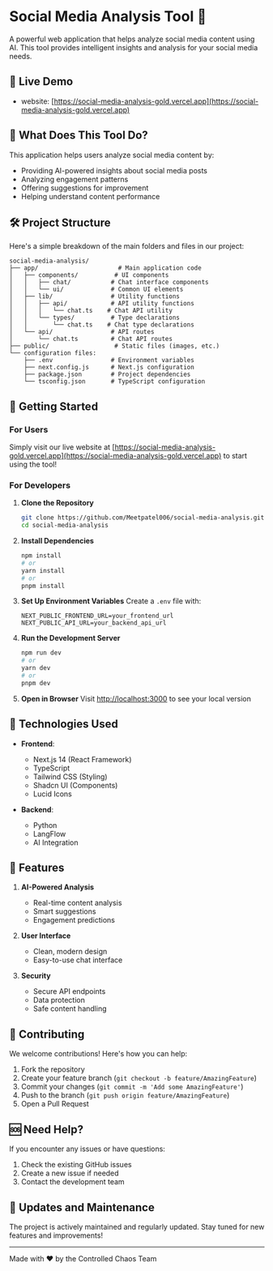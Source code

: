 # Social Media Analysis Tool 🚀

A powerful web application that helps analyze social media content using AI. This tool provides intelligent insights and analysis for your social media needs.

## 🌟 Live Demo

- website: [https://social-media-analysis-gold.vercel.app](https://social-media-analysis-gold.vercel.app)

## 📖 What Does This Tool Do?

This application helps users analyze social media content by:
- Providing AI-powered insights about social media posts
- Analyzing engagement patterns
- Offering suggestions for improvement
- Helping understand content performance

## 🛠️ Project Structure

Here's a simple breakdown of the main folders and files in our project:

```
social-media-analysis/
├── app/                      # Main application code
│   ├── components/          # UI components
│   │   ├── chat/           # Chat interface components
│   │   └── ui/             # Common UI elements
│   ├── lib/                # Utility functions
│   │   ├── api/            # API utility functions
│   │   │   └── chat.ts    # Chat API utility
│   │   └── types/          # Type declarations
│   │       └── chat.ts    # Chat type declarations
│   └── api/                # API routes
│       └── chat.ts         # Chat API routes
├── public/                  # Static files (images, etc.)
└── configuration files:
    ├── .env                # Environment variables
    ├── next.config.js      # Next.js configuration
    ├── package.json        # Project dependencies
    └── tsconfig.json       # TypeScript configuration
```

## 🚀 Getting Started

### For Users
Simply visit our live website at [https://social-media-analysis-gold.vercel.app](https://social-media-analysis-gold.vercel.app) to start using the tool!

### For Developers

1. **Clone the Repository**
   ```bash
   git clone https://github.com/Meetpatel006/social-media-analysis.git
   cd social-media-analysis
   ```

2. **Install Dependencies**
   ```bash
   npm install
   # or
   yarn install
   # or
   pnpm install
   ```

3. **Set Up Environment Variables**
   Create a `.env` file with:
   ```env
   NEXT_PUBLIC_FRONTEND_URL=your_frontend_url
   NEXT_PUBLIC_API_URL=your_backend_api_url
   ```

4. **Run the Development Server**
   ```bash
   npm run dev
   # or
   yarn dev
   # or
   pnpm dev
   ```

5. **Open in Browser**
   Visit [http://localhost:3000](http://localhost:3000) to see your local version

## 🔧 Technologies Used

- **Frontend**:
  - Next.js 14 (React Framework)
  - TypeScript
  - Tailwind CSS (Styling)
  - Shadcn UI (Components)
  - Lucid Icons 

- **Backend**:
  - Python
  - LangFlow
  - AI Integration

## 📱 Features

1. **AI-Powered Analysis**
   - Real-time content analysis
   - Smart suggestions
   - Engagement predictions

2. **User Interface**
   - Clean, modern design
   - Easy-to-use chat interface

3. **Security**
   - Secure API endpoints
   - Data protection
   - Safe content handling

## 🤝 Contributing

We welcome contributions! Here's how you can help:

1. Fork the repository
2. Create your feature branch (`git checkout -b feature/AmazingFeature`)
3. Commit your changes (`git commit -m 'Add some AmazingFeature'`)
4. Push to the branch (`git push origin feature/AmazingFeature`)
5. Open a Pull Request


## 🆘 Need Help?

If you encounter any issues or have questions:
1. Check the existing GitHub issues
2. Create a new issue if needed
3. Contact the development team

## 🔄 Updates and Maintenance

The project is actively maintained and regularly updated. Stay tuned for new features and improvements!

---

Made with ❤️ by the Controlled Chaos Team
